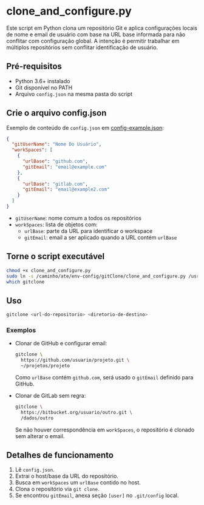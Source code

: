 # clone_and_configure.py

Este script em Python clona um repositório Git e aplica configurações
locais de nome e email de usuário com base na URL base informada para
não conflitar com configuração global. A intenção é permitir trabalhar
em múltiplos repositórios sem conflitar identificação de usuário.

## Pré-requisitos

- Python 3.6+ instalado
- Git disponível no PATH
- Arquivo `config.json` na mesma pasta do script

## Crie o arquivo config.json

Exemplo de conteúdo de `config.json` em [config-example.json](config-example.json):
```json
{
  "gitUserName": "Nome Do Usuário",
  "workSpaces": [
    {
      "urlBase": "github.com",
      "gitEmail": "email@example.com"
    },
    {
      "urlBase": "gitlab.com",
      "gitEmail": "email@example2.com"
    }
  ]
}
```

- `gitUserName`: nome comum a todos os repositórios
- `workSpaces`: lista de objetos com:
  - `urlBase`: parte da URL para identificar o workspace
  - `gitEmail`: email a ser aplicado quando a URL contém `urlBase`


## Torne o script executável

```bash
chmod +x clone_and_configure.py
sudo ln -s /caminho/ate/env-config/gitClone/clone_and_configure.py /usr/local/bin/gitclone
which gitclone
```

## Uso

```bash
gitclone <url-do-repositorio> <diretorio-de-destino>
```

### Exemplos

- Clonar de GitHub e configurar email:
  ```bash
  gitclone \
    https://github.com/usuario/projeto.git \
    ~/projetos/projeto
  ```
  Como `urlBase` contém `github.com`, será usado o `gitEmail` definido para GitHub.

- Clonar de GitLab sem regra:
  ```bash
  gitclone \
    https://bitbucket.org/usuario/outro.git \
    /dados/outro
  ```
  Se não houver correspondência em `workSpaces`, o repositório é clonado sem alterar o email.

## Detalhes de funcionamento

1. Lê `config.json`.
2. Extrai o host/base da URL do repositório.
3. Busca em `workSpaces` um `urlBase` contido no host.
4. Clona o repositório via `git clone`.
5. Se encontrou `gitEmail`, anexa seção `[user]` no `.git/config` local.
